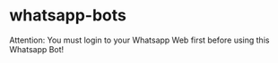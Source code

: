 # whatsapp-bots
Attention: You must login to your Whatsapp Web first before using this Whatsapp Bot!

